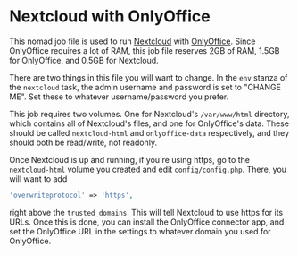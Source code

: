 # Nextcloud with OnlyOffice

This nomad job file is used to run [Nextcloud](https://github.com/nextcloud/server) with [OnlyOffice](https://github.com/ONLYOFFICE/DocumentServer). Since OnlyOffice requires a lot of RAM, this job file reserves 2GB of RAM, 1.5GB for OnlyOffice, and 0.5GB for Nextcloud.

There are two things in this file you will want to change. In the `env` stanza of the `nextcloud` task, the admin username and password is set to "CHANGE ME". Set these to whatever username/password you prefer.

This job requires two volumes. One for Nextcloud's `/var/www/html` directory, which contains all of Nextcloud's files, and one for OnlyOffice's data. These should be called `nextcloud-html` and `onlyoffice-data` respectively, and they should both be read/write, not readonly.

Once Nextcloud is up and running, if you're using https, go to the `nextcloud-html` volume you created and edit `config/config.php`. There, you will want to add 

```php
'overwriteprotocol' => 'https',
```

right above the `trusted_domains`. This will tell Nextcloud to use https for its URLs. Once this is done, you can install the OnlyOffice connector app, and set the OnlyOffice URL in the settings to whatever domain you used for OnlyOffice.